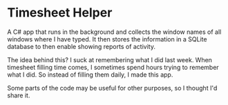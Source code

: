 Timesheet Helper
===============

A C# app that runs in the background and collects the window names
of all windows where I have typed. It then stores the information 
in a SQLite database to then enable showing reports of activity.

The idea behind this? I suck at remembering what I did last week.
When timesheet filling time comes, I sometimes spend hours trying
to remember what I did. So instead of filling them daily, I made 
this app.

Some parts of the code may be useful for other purposes, so I 
thought I'd share it.
